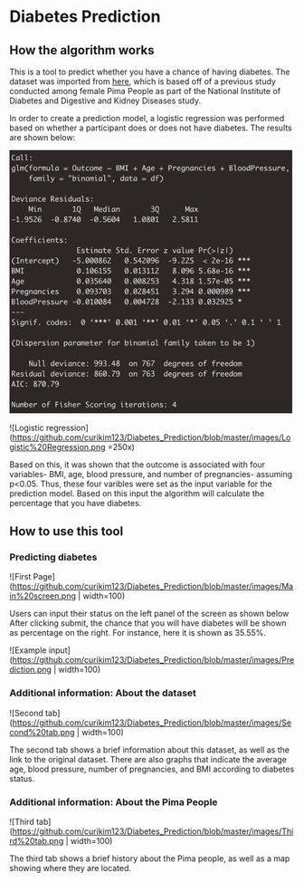 # Diabetes Prediction

## How the algorithm works

This is a tool to predict whether you have a chance of having diabetes. The dataset was imported from [here](https://www.kaggle.com/uciml/pima-indians-diabetes-database), which is based off of a previous study conducted among female Pima People as part of the National Institute of Diabetes and Digestive and Kidney Diseases study. 

In order to create a prediction model, a logistic regression was performed based on whether a participant does or does not have diabetes. The results are shown below:

<img src="https://github.com/curikim123/Diabetes_Prediction/blob/master/images/Logistic%20Regression.png" width="500">


![Logistic regression](https://github.com/curikim123/Diabetes_Prediction/blob/master/images/Logistic%20Regression.png =250x)

Based on this, it was shown that the outcome is associated with four variables- BMI, age, blood pressure, and number of pregnancies- assuming p<0.05. Thus, these four varibles were set as the input variable for the prediction model. Based on this input the algorithm will calculate the percentage that you have diabetes.

## How to use this tool

### Predicting diabetes

![First Page](https://github.com/curikim123/Diabetes_Prediction/blob/master/images/Main%20screen.png | width=100)

Users can input their status on the left panel of the screen as shown below After clicking submit, the chance that you will have diabetes will be shown as percentage on the right. For instance, here it is shown as 35.55%.  

![Example input](https://github.com/curikim123/Diabetes_Prediction/blob/master/images/Prediction.png | width=100)

### Additional information: About the dataset 

![Second tab](https://github.com/curikim123/Diabetes_Prediction/blob/master/images/Second%20tab.png | width=100)

The second tab shows a brief information about this dataset, as well as the link to the original dataset. There are also graphs that indicate the average age, blood pressure, number of pregnancies, and BMI according to diabetes status. 

### Additional information: About the Pima People 

![Third tab](https://github.com/curikim123/Diabetes_Prediction/blob/master/images/Third%20tab.png | width=100)

The third tab shows a brief history about the Pima people, as well as a map showing where they are located. 


